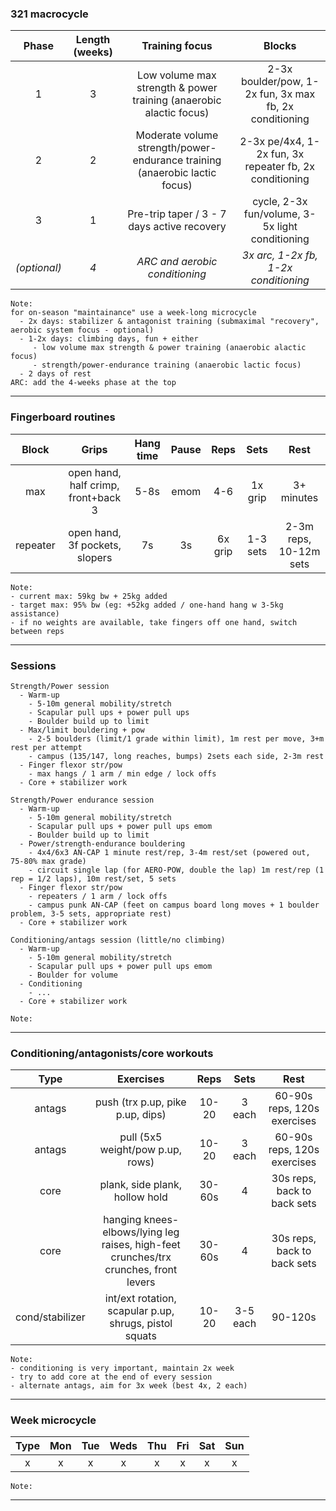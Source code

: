 ### 321 macrocycle

| Phase | Length (weeks) | Training focus | Blocks |
|:-:|:-:|:-:|:-:|
| 1 | 3 | Low volume max strength & power training (anaerobic alactic focus) | 2-3x boulder/pow, 1-2x fun, 3x max fb, 2x conditioning |
| 2 | 2 | Moderate volume strength/power-endurance training (anaerobic lactic focus) | 2-3x pe/4x4, 1-2x fun, 3x repeater fb, 2x conditioning |
| 3 | 1 | Pre-trip taper / 3 - 7 days active recovery | cycle, 2-3x fun/volume, 3-5x light conditioning |
| _(optional)_ | _4_ | _ARC and aerobic conditioning_ | _3x arc, 1-2x fb, 1-2x conditioning_ |

```
Note: 
for on-season "maintainance" use a week-long microcycle
  - 2x days: stabilizer & antagonist training (submaximal "recovery", aerobic system focus - optional)
  - 1-2x days: climbing days, fun + either
     - low volume max strength & power training (anaerobic alactic focus)
     - strength/power-endurance training (anaerobic lactic focus)
  - 2 days of rest
ARC: add the 4-weeks phase at the top
```
---

### Fingerboard routines

| Block | Grips | Hang time | Pause | Reps | Sets | Rest |
|:-:|:-:|:-:|:-:|:-:|:-:| :-: |
| max | open hand, half crimp, front+back 3 | 5-8s | emom | 4-6 | 1x grip | 3+ minutes |
| repeater | open hand, 3f pockets, slopers | 7s | 3s | 6x grip | 1-3 sets | 2-3m reps, 10-12m sets |

```
Note:
- current max: 59kg bw + 25kg added
- target max: 95% bw (eg: +52kg added / one-hand hang w 3-5kg assistance)
- if no weights are available, take fingers off one hand, switch between reps
```
---

### Sessions

```
Strength/Power session
  - Warm-up
    - 5-10m general mobility/stretch
    - Scapular pull ups + power pull ups
    - Boulder build up to limit
  - Max/limit bouldering + pow
    - 2-5 boulders (limit/1 grade within limit), 1m rest per move, 3+m rest per attempt
    - campus (135/147, long reaches, bumps) 2sets each side, 2-3m rest
  - Finger flexor str/pow
    - max hangs / 1 arm / min edge / lock offs
  - Core + stabilizer work
```

```
Strength/Power endurance session
  - Warm-up
    - 5-10m general mobility/stretch
    - Scapular pull ups + power pull ups emom
    - Boulder build up to limit
  - Power/strength-endurance bouldering
    - 4x4/6x3 AN-CAP 1 minute rest/rep, 3-4m rest/set (powered out, 75-80% max grade)
    - circuit single lap (for AERO-POW, double the lap) 1m rest/rep (1 rep = 1/2 laps), 10m rest/set, 5 sets
  - Finger flexor str/pow
    - repeaters / 1 arm / lock offs
    - campus punk AN-CAP (feet on campus board long moves + 1 boulder problem, 3-5 sets, appropriate rest)
  - Core + stabilizer work
```

```
Conditioning/antags session (little/no climbing)
  - Warm-up
    - 5-10m general mobility/stretch
    - Scapular pull ups + power pull ups emom
    - Boulder for volume
  - Conditioning
    - ...
  - Core + stabilizer work
```

```
Note:
```
---

### Conditioning/antagonists/core workouts

| Type | Exercises | Reps | Sets | Rest |
|:-:|:-:|:-:|:-:|:-:|
| antags | push (trx p.up, pike p.up, dips) | 10-20 | 3 each | 60-90s reps, 120s exercises |
| antags | pull (5x5 weight/pow p.up, rows) | 10-20 | 3 each | 60-90s reps, 120s exercises |
| core | plank, side plank, hollow hold | 30-60s | 4 | 30s reps, back to back sets |
| core | hanging knees-elbows/lying leg raises, high-feet crunches/trx crunches, front levers | 30-60s | 4 | 30s reps, back to back sets |
| cond/stabilizer | int/ext rotation, scapular p.up, shrugs, pistol squats | 10-20 | 3-5 each | 90-120s |

```
Note:
- conditioning is very important, maintain 2x week
- try to add core at the end of every session
- alternate antags, aim for 3x week (best 4x, 2 each)
```
---

### Week microcycle
|Type|Mon|Tue|Weds|Thu|Fri|Sat|Sun|
|:-:|:-:|:-:|:-:|:-:|:-:|:-:|:-:|
|x| x | x | x | x | x | x | x |

```
Note:
```
---
